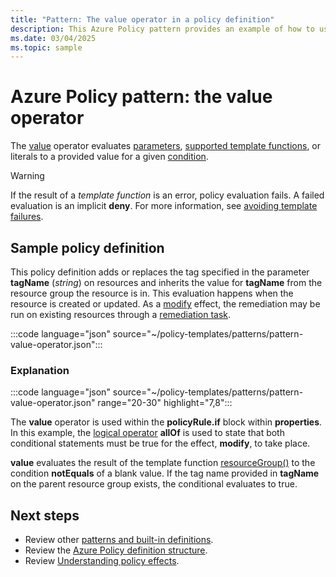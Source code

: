 ```yaml
---
title: "Pattern: The value operator in a policy definition"
description: This Azure Policy pattern provides an example of how to use the value operator in a policy definition.
ms.date: 03/04/2025
ms.topic: sample
---
```

# Azure Policy pattern: the value operator

The [value](../concepts/definition-structure-policy-rule.md#value) operator evaluates
[parameters](../concepts/definition-structure-parameters.md),
[supported template functions](../concepts/definition-structure-policy-rule.md#policy-functions), or literals
to a provided value for a given [condition](../concepts/definition-structure-policy-rule.md#conditions).

> [!WARNING]
> If the result of a _template function_ is an error, policy evaluation fails. A failed evaluation
> is an implicit **deny**. For more information, see
> [avoiding template failures](../concepts/definition-structure-policy-rule.md#avoiding-template-failures).

## Sample policy definition

This policy definition adds or replaces the tag specified in the parameter **tagName** (_string_) on
resources and inherits the value for **tagName** from the resource group the resource is in. This
evaluation happens when the resource is created or updated. As a
[modify](../concepts/effect-modify.md) effect, the remediation may be run on existing resources
through a [remediation task](../how-to/remediate-resources.md).

:::code language="json" source="~/policy-templates/patterns/pattern-value-operator.json":::

### Explanation

:::code language="json" source="~/policy-templates/patterns/pattern-value-operator.json" range="20-30" highlight="7,8":::

The **value** operator is used within the **policyRule.if** block within **properties**. In this
example, the [logical operator](../concepts/definition-structure-policy-rule.md#logical-operators) **allOf** is
used to state that both conditional statements must be true for the effect, **modify**, to take
place.

**value** evaluates the result of the template function
[resourceGroup()](/azure/azure-resource-manager/templates/template-functions-resource#resourcegroup)
to the condition **notEquals** of a blank value. If the tag name provided in **tagName** on the
parent resource group exists, the conditional evaluates to true.

## Next steps

- Review other [patterns and built-in definitions](./index.md).
- Review the [Azure Policy definition structure](../concepts/definition-structure-basics.md).
- Review [Understanding policy effects](../concepts/effect-basics.md).
